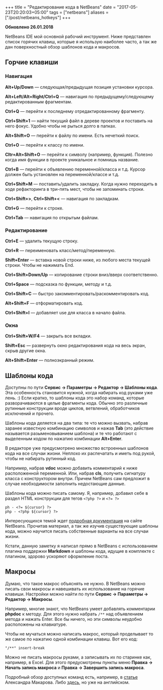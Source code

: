 +++
title = "Редактирование кода в NetBeans"
date = "2017-05-23T20:20:03+05:00"
tags = ["netbeans"]
aliases = ["/post/netbeans_hotkeys"]
+++

**Обновлено 26.01.2018**

NetBeans IDE мой основной рабочий инструмент. Ниже представлен список горячих клавиш, которые я использую наиболее часто, а так же дан поверхностный обзор шаблонов кода и макросов.

## Горчие клавиши

### Навигация

**Alt+Up/Down** &mdash; следующая/предыдущая позиция установки курсора.

**Alt+Left/Alt+Right/Ctrl+Q** &mdash; навигация по предыдущему/следующему редактированным фрагментам.

**Ctrl+Q** &mdash; перейти к последнему отредактированному фрагменту.

**Ctrl+Shift+1** &mdash; найти текущий файл в дереве проектов и поставить на него фокус. Удобно чтобы не рыться долго в папках.

**Alt+Shift+O** &mdash; перейти к файлу по имени. Есть нечеткий поиск.

**Ctrl+O** &mdash; перейти к классу по имени.

**Cltr+Alt+Shift+O** &mdash; перейти к символу (например, функция). Полезно когда имя функции в проекте уникальное и помнишь название.

**Ctrl+B** &mdash; перейти к объявлению переменной/класса и т.д. Курсор должен быть установлен на переменной/классе и т.д.

**Ctrl+Shift+M** &mdash; поставить/удалить закладку. Когда нужно переходить в ходе рефакторинга в три-пять мест, чтобы не запоминать строки.

**Ctrl+Shift+>**, **Ctrl+Shift+<** &mdash; навигация по закладкам.

**Ctrl+G** &mdash; перейти к строке.

**Ctrl+Tab** &mdash; навигация по открытым файлам.

### Редактирование

**Ctrl+E** &mdash; удалить текущую строку.

**Ctrl+R** &mdash; переименовать класс/метод/переменную.

**Shift+Enter** &mdash; вставка новой строки ниже, из любого места текущей строки. Чтобы не нажимать End.

**Ctrl+Shift+Down/Up** &mdash; копирование строки вниз/вверх соответственно.

**Ctrl+Space** &mdash; подсказка по функции, методу и т.д.

**Ctrl+Shift+C** &mdash; быстро закомментировать/раскомментировать код.

**Alt+Shift+F** &mdash; отформатировать код.

**Ctrl+Shift+I** &mdash; добавляет use для класса в начало файла.

### Окна

**Ctrl+Shift+W/F4** &mdash; закрыть все вкладки.

**Shift+Esc** &mdash; развернуть окно редактирования кода на весь экран, скрыв другие окна.

**Alt+Shift+Enter** &mdash; полноэкранный режим.

## Шаблоны кода

Доступны по пути **Сервис → Параметры → Редактор → Шаблоны кода**. Эта особенность становится нужной, когда набирать код руками уже лень. :) Если кратко, то шаблоны кода это набор команд, которые разворачиваются в целые фрагменты кода. Обычно это различные рутинные конструкции вроде циклов, ветвлений, обработчиков исключений и прочего.

Шаблоны кода деляется на два типа: те что можно вызвать, набрав заранее известную комбинацию символов и нажав **Tab** (это действие называется разыменовыванием шаблона) и те что работают с выделенным кодом по нажатию комбинации **Alt+Enter**.

В редакторе уже предусмотрено множество встроенных шаблонов кода на все случаи жизни. Неплохо их распечатать и иметь под рукой, чтобы не набирать рутинный код.

Например, набрав **vdoc** можно добавить комментарий к ниже расположенной переменной. Или, набрав **cls**, получить сигнатуру класса с конструктором внутри. Причем NetBeans сам предложит в случае необходимости заполнить недостающие данные.

Шаблоны кода можно писать самому. Я, например, добавил себе в раздел HTML конструкции для тегов `<?php ?>` и `<?= ?>`

```
ph - <?= ${cursor} ?>
php - <?php ${cursor} ?>
```

Интересующихся темой ждет [подробная документация](https://netbeans.org/kb/docs/php/code-templates_ru.html) на сайте NetBeans. Прочитав материал, а так же изучив существующие шаблоны кода, можно научится писать собственные варианты на все случаи жизни.

Кстати, данную заметку я написал прямо в NetBeans с использованием плагина поддержки **Markdown** и шаблоны кода, идущие в комплекте с плагином, здорово ускоряют оформление поста.


## Макросы

Думаю, что такое макрос объяснять не нужно. В NetBeans можно писать свои макросы и навешивать их использование на горячие клавиши. Настройки можно найти по пути **Сервис → Параметры → Редактор → Макросы**.

Например, многие знают, что NetBeans умеет добавлять комментарии **phpdoc** к методу. Для этого нужно набрать `/**` над объявлением метода и нажать Enter. Все бы ничего, но эти символы неудобно расположены на клавиатуре.

Чтобы не мучаться можно написать макрос, который проделывает то же самое по нажатию одной комбинации клавиш. Вот его код:

```
"/**" insert-break
```

Можно не писать макросы руками, а записывать их по старинке как, например, в Excel. Для этого предусмотрены пункты меню **Правка → Начать запись макроса** и **Правка → Завершить запись макроса**.

Подробный обзор доступных команд есть, например, в [статье](http://rmcreative.ru/playground/netbeans_macro/)  Александра Макарова. Либо [здесь](http://wiki.netbeans.org/FaqEditorMacros), но уже на английском.

